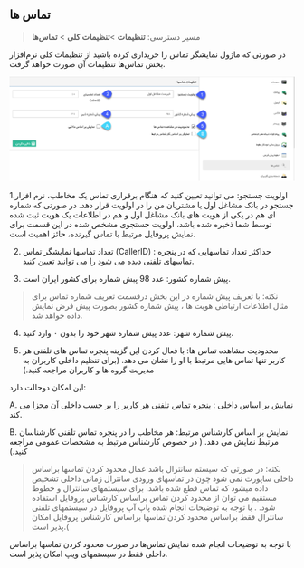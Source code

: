 ﻿## تماس ها

> مسیر دسترسی:  **تنظیمات** >**تنظیمات کلی** > **تماس‌ها** 

در صورتی که ماژول نمایشگر تماس را خریداری کرده باشید از تنظیمات کلی نرم‌افزار بخش تماس‌ها تنظیمات آن صورت خواهد گرفت.

![](calles.png)

1.اولویت جستجو: می توانید تعیین کنید که هنگام برقراری تماس یک مخاطب، نرم افزار جستجو در بانک مشاغل اول یا مشتریان من را در اولویت قرار دهد. در صورتی که شماره ای هم در یکی از هویت های بانک مشاغل اول و هم در اطلاعات یک هویت ثبت شده توسط شما ذخیره شده باشد، اولویت جستجوی مشخص شده در این قسمت برای نمایش پروفایل مرتبط با تماس گیرنده، حائز اهمیت است.

2. تعداد تماسها نمایشگر تماس (CallerID) : حداکثر تعداد تماسهایی که در پنجره تماسهای تلفنی دیده می شود را می توانید تعیین کنید.


3. پیش شماره کشور:  عدد 98 پبش شماره برای کشور ایران است.

> نکته: با تعریف پیش شماره در این بخش درقسمت تعریف شماره تماس  برای مثال اطلاعات ارتباطی هویت ها ، پیش شماره کشور بصورت پیش فرض نمایش داده خواهد شد.


4. پیش شماره شهر: عدد پیش شماره شهر خود را بدون ۰ وارد کنید.

5. محدودیت مشاهده تماس ها: با فعال کردن این گزینه پنجره تماس های تلفنی هر کاربر تنها تماس هایی مرتبط با او را نشان می دهد. (برای تنظیم داخلی کاربران به مدیریت گروه ها و کاربران مراجعه کنید.)

این امکان دوحالت دارد:

A. نمایش بر اساس داخلی : پنجره تماس تلفنی هر کاربر را بر حسب داخلی آن مجزا می کند.

B. نمایش بر اساس کارشناس مرتبط:  هر مخاطب را در پنجره تماس تلفنی کارشناسان مرتبط نمایش می دهد. ( در خصوص کارشناس مرتبط به مشخصات عمومی مراجعه کنید.)

> نکته: در صورتی که سیستم سانترال باشد عمال محدود کردن تماسها براساس داخلی ساپورت نمی شود چون در تماسهای ورودی سانترال زمانی داخلی تشخیص داده میشود که تماس قطع شده باشد. برای سیستمهای سانترال و خطوط مستقیم می توان از محدود کردن تماس براساس کارشناس پروفایل استفاده شود. . با توجه به توضیحات انجام شده پاپ آپ پروفایل در سیستمهای تلفنی سانترال فقط براساس محدود کردن تماسها براساس کارشناس پروفایل امکان پذیر است.(

با توجه به توضیحات انجام شده نمایش تماس‌ها در صورت محدود کردن تماسها براساس داخلی فقط در سیستمهای ویپ امکان پذیر است.

